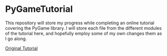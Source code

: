 # PyGameTutorial

This repository will store my progress while completing an online tutorial covering the PyGame library. I will store each file from the different modules of the 
tutorial here, and hopefully employ some of my own changes them as I go along. 

[Original Tutorial](https://pythonprogramming.net/pygame-python-3-part-1-intro/)
